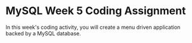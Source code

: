 # MySQL Week 5 Coding Assignment
 In this week's coding activity, you will create a menu driven application backed by a MySQL database.
